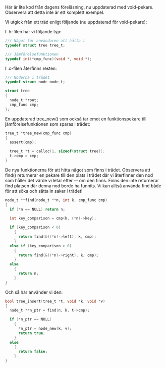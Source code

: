 Här är lite kod från dagens föreläsning, nu uppdaterad med
void-pekare. Observera att detta inte är ett komplett exempel.

Vi utgick från ett träd enligt följande (nu uppdaterad för
void-pekare):

I .h-filen har vi följande typ:

```c
/// Något för användaren att hålla i
typedef struct tree tree_t;

/// Jämförelsefunktionen
typedef int(*cmp_func)(void *, void *);
```

I .c-filen återfinns resten:

```c
/// Noderna i trädet
typedef struct node node_t;

struct tree
{
  node_t *root;
  cmp_func cmp;
};
```
En uppdaterad tree_new() som också tar emot en funktionspekare
till jämförelsefunktionen som sparas i trädet:
```c
tree_t *tree_new(cmp_func cmp)
{
  assert(cmp); 

  tree_t *t = calloc(1, sizeof(struct tree));
  t->cmp = cmp;
}
```
De nya funktionerna för att hitta något som finns i trädet.
Observera att find() returnerar en pekare till den plats i
trädet där vi återfinner den nod som håller det värde vi
letar efter -- om den finns. Finns den inte returnerar find
platsen där denna nod borde ha funnits. Vi kan alltså använda
find både för att söka och sätta in saker i trädet!
```c
node_t **find(node_t **n, int k, cmp_func cmp)
{
  if (*n == NULL) return n;

  int key_comparison = cmp(k, (*n)->key);
  
  if (key_comparison < 0)
    {
      return find(&((*n)->left), k, cmp);
    }
  else if (key_comparison > 0)
    {
      return find(&((*n)->right), k, cmp);
    }
  else
    {
      return n;
    }
}
```
Och så här använder vi den:
```c
bool tree_insert(tree_t *t, void *k, void *v)
{
  node_t **n_ptr = find(n, k, t->cmp);

  if (*n_ptr == NULL)
    {
      *n_ptr = node_new(k, v);
      return true;
    }
  else
    {
      return false;
    }
}
```

